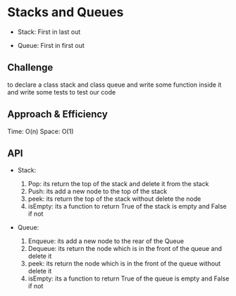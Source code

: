 # Stacks and Queues
* Stack: First in last out

* Queue: First in first out

## Challenge
to declare a class stack and class queue and write some function  inside it and write some tests to test our code

## Approach & Efficiency
Time: O(n)
Space: O(1)

## API
* Stack:
  1. Pop: its return the top of the stack and delete it from the stack
  2. Push: its add a new node to the top of the stack
  3. peek: its return the top of the stack without delete the node
  4. isEmpty: its a function to return True of the stack is empty and False if not

* Queue: 
  1. Enqueue: its add a new node to the rear of the Queue
  2. Dequeue: its return the node which is in the front of the queue and delete it
  3. peek: its return the node which is in the front of the queue without delete it
  4. isEmpty: its a function to return True of the queue is empty and False if not